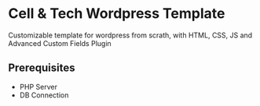 # Cell & Tech Wordpress Template

Customizable template for wordpress from scrath, with HTML, CSS, JS and Advanced Custom Fields Plugin

## Prerequisites

- PHP Server
- DB Connection

